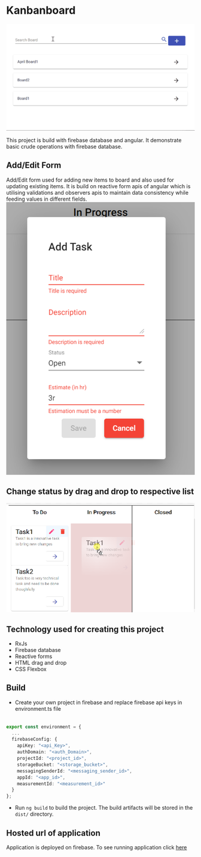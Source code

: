 # Kanbanboard
![](doc-res/kanban-board.gif)

This project is build with firebase database and angular. It demonstrate basic crude operations with firebase database.

## Add/Edit Form
Add/Edit form used for adding new items to board and also used for updating existing items. It is build on reactive form apis of angular which is utilising validations and observers apis to maintain data consistency while feeding values in different fields.
![](doc-res/reactive-form.png)

## Change status by drag and drop to respective list
![](doc-res/drag-drop.png)

## Technology used for creating this project
* RxJs
* Firebase database
* Reactive forms
* HTML drag and drop
* CSS Flexbox

## Build
* Create your own project in firebase and replace firebase api keys in environment.ts file
```typescript

export const environment = {
  ...
  firebaseConfig: {
    apiKey: "<api_Key>",
    authDomain: "<auth_Domain>",
    projectId: "<project_id>",
    storageBucket: "<storage_bucket>",
    messagingSenderId: "<messaging_sender_id>",
    appId: "<app_id>",
    measurementId: "<measurement_id>"
  }  
};
```
* Run `ng build` to build the project. The build artifacts will be stored in the `dist/` directory.

## Hosted url of application
Application is deployed on firebase. To see running application click [here](https://kanbanboard-ca277.web.app/)
